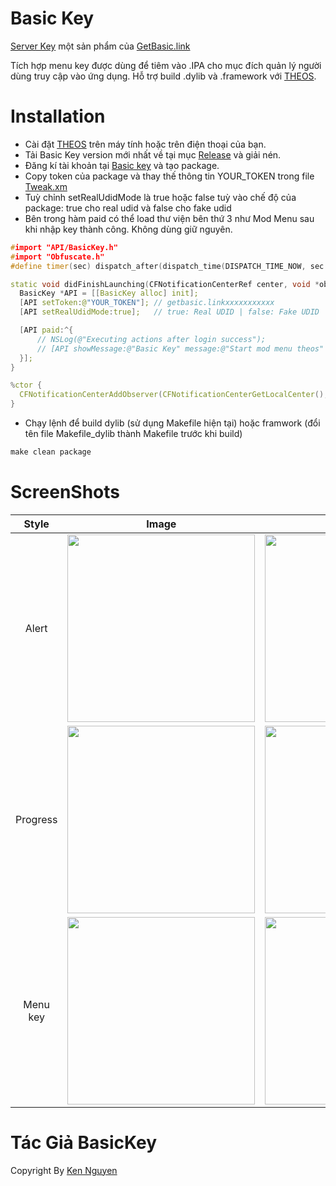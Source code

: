 # Basic Key
[Server Key](https://key.getbasic.link) một sản phẩm của [GetBasic.link](https://getbasic.link/)

Tích hợp menu key được dùng để tiêm vào .IPA cho mục đích quản lý người dùng truy cập vào ứng dụng. Hỗ trợ build .dylib và .framework với [THEOS](https://theos.dev/).

# Installation

* Cài đặt [THEOS](https://theos.dev/) trên máy tính hoặc trên điện thoại của bạn.
* Tải Basic Key version mới nhất về tại mục [Release](https://github.com/nduykhanh/basic-key/releases) và giải nén.
* Đăng kí tài khoản tại [Basic key](https://key.getbasic.link/) và tạo package.
* Copy token của package và thay thế thông tin YOUR_TOKEN trong file [Tweak.xm](https://github.com/nduykhanh/basic-key/blob/main/Tweak.xm)
* Tuỳ chỉnh setRealUdidMode là true hoặc false tuỳ vào chế độ của package: true cho real udid và false cho fake udid
* Bên trong hàm paid có thể load thư viện bên thứ 3 như Mod Menu sau khi nhập key thành công. Không dùng giữ nguyên.
```c++
#import "API/BasicKey.h"
#import "Obfuscate.h"
#define timer(sec) dispatch_after(dispatch_time(DISPATCH_TIME_NOW, sec * NSEC_PER_SEC), dispatch_get_main_queue(), ^

static void didFinishLaunching(CFNotificationCenterRef center, void *observer, CFStringRef name, const void *object, CFDictionaryRef info) {
  BasicKey *API = [[BasicKey alloc] init];
  [API setToken:@"YOUR_TOKEN"]; // getbasic.linkxxxxxxxxxxx 
  [API setRealUdidMode:true];   // true: Real UDID | false: Fake UDID

  [API paid:^{
      // NSLog(@"Executing actions after login success");
      // [API showMessage:@"Basic Key" message:@"Start mod menu theos" shouldExit:NO];
  }];
}

%ctor {
  CFNotificationCenterAddObserver(CFNotificationCenterGetLocalCenter(), NULL, &didFinishLaunching, (CFStringRef)UIApplicationDidFinishLaunchingNotification, NULL, CFNotificationSuspensionBehaviorDeliverImmediately);
}

```
* Chạy lệnh để build dylib (sử dụng Makefile hiện tại) hoặc framwork (đổi tên file Makefile_dylib thành Makefile trước khi build)
```c++
make clean package
``` 
# ScreenShots

| Style	| Image	| Image	|
|:-------------:|:-------------:|:-------------:|
| Alert |<img src="https://github.com/user-attachments/assets/4db62396-536a-4100-8d96-fd7d159cb508" width="300"/> | <img src="https://github.com/user-attachments/assets/caef0062-ab40-45f6-bfc8-e112eaca4bc4" width="300"/> |
| Progress | <img src="https://github.com/user-attachments/assets/77e462d2-8ca8-4bcc-b1a7-dbca14981300" width="300"/> |  <img src="https://github.com/user-attachments/assets/77e462d2-8ca8-4bcc-b1a7-dbca14981300" width="300"/> |
| Menu key | <img src="https://github.com/user-attachments/assets/054fea0b-bba3-4b22-b3ad-893a81aadf3d" width="300"/> | <img src="https://github.com/user-attachments/assets/e5ac5b98-a533-4add-a72a-77758b677962" width="300"/> |





# Tác Giả BasicKey

Copyright By [Ken Nguyen](https://t.me/kennguyen02)
